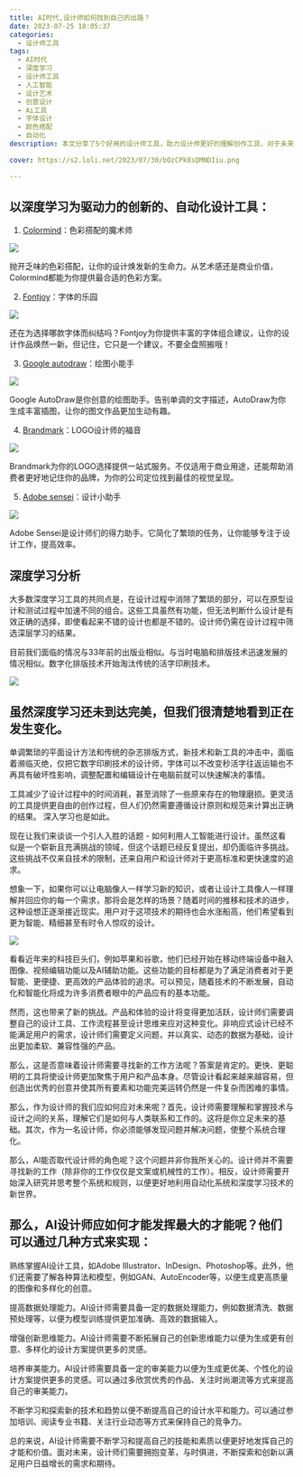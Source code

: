 ```yaml
---
title: AI时代,设计师如何找到自己的出路？
date: 2023-07-25 18:05:37
categories:
  - 设计师工具
tags:
  - AI时代
  - 深度学习
  - 设计师工具
  - 人工智能
  - 设计艺术
  - 创意设计
  - Ai工具
  - 字体设计
  - 颜色搭配
  - 自动化
description: 本文分享了5个好用的设计师工具，助力设计师更好的理解创作工具，对于未来设计师何去何从提供了建议。

cover: https://s2.loli.net/2023/07/30/bOzCPk8sQMNDIiu.png

---
```

## 以深度学习为驱动力的创新的、自动化设计工具：

1. [Colormind](http://colormind.io/)：色彩搭配的魔术师

![](https://s2.loli.net/2023/07/30/9AbrSoq14RKzpL3.png)

抛开乏味的色彩搭配，让你的设计焕发新的生命力。从艺术感还是商业价值，Colormind都能为你提供最合适的色彩方案。

2. [Fontjoy](https://fontjoy.com/)：字体的乐园

![](https://s2.loli.net/2023/07/30/MjwfPKs6hOxpmJF.png)

还在为选择哪款字体而纠结吗？Fontjoy为你提供丰富的字体组合建议，让你的设计作品焕然一新。但记住，它只是一个建议，不要全盘照搬哦！

3. [Google autodraw](https://www.autodraw.com/)：绘图小能手

![](https://s2.loli.net/2023/07/30/rso1qGPenxjZIWt.png)

Google AutoDraw是你创意的绘图助手。告别单调的文字描述，AutoDraw为你生成丰富插图，让你的图文作品更加生动有趣。

4. [Brandmark](https://brandmark.io/)：LOGO设计师的福音

![](https://s2.loli.net/2023/07/30/QUtAZ58ITO4YVma.png)

Brandmark为你的LOGO选择提供一站式服务。不仅适用于商业用途，还能帮助消费者更好地记住你的品牌，为你的公司定位找到最佳的视觉呈现。

5. [Adobe sensei](https://www.adobe.com/sensei.html)：设计小助手

![](https://s2.loli.net/2023/07/30/lrLoupWQIwM5vVH.png)

Adobe Sensei是设计师们的得力助手。它简化了繁琐的任务，让你能够专注于设计工作，提高效率。

## 深度学习分析

大多数深度学习工具的共同点是，在设计过程中消除了繁琐的部分，可以在原型设计和测试过程中加速不同的组合。这些工具虽然有功能，但无法判断什么设计是有效正确的选择，即使看起来不错的设计也都是不错的。设计师仍需在设计过程中筛选深层学习的结果。

目前我们面临的情况与33年前的出版业相似。与当时电脑和排版技术迅速发展的情况相似。数字化排版技术开始淘汰传统的活字印刷技术。

![](https://s2.loli.net/2023/07/30/BvXej26CrEk8AzW.png)

## 虽然深度学习还未到达完美，但我们很清楚地看到正在发生变化。

单调繁琐的平面设计方法和传统的杂志排版方式，新技术和新工具的冲击中，面临着濒临灭绝，仅把它数字印刷技术的设计师，字体可以不改变秒活字往返运输也不再具有破坏性影响，调整配置和编辑设计在电脑前就可以快速解决的事情。

工具减少了设计过程中的时间消耗，甚至消除了一些原来存在的物理磨损。更灵活的工具提供更自由的创作过程，但人们仍然需要遵循设计原则和规范来计算出正确的结果。
深入学习也是如此。

现在让我们来谈谈一个引人入胜的话题 - 如何利用人工智能进行设计。虽然这看似是一个崭新且充满挑战的领域，但这个话题已经反复提出，却仍面临许多挑战。这些挑战不仅来自技术的限制，还来自用户和设计师对于更高标准和更快速度的追求。

想象一下，如果你可以让电脑像人一样学习新的知识，或者让设计工具像人一样理解并回应你的每一个需求，那将会是怎样的场景？随着时间的推移和技术的进步，这种设想正逐渐接近现实。用户对于这项技术的期待也会水涨船高，他们希望看到更为智能、精细甚至有时令人惊叹的设计。

![](https://s2.loli.net/2023/09/14/A8RqdygFN24tLuz.png)

看看近年来的科技巨头们，例如苹果和谷歌，他们已经开始在移动终端设备中融入图像、视频编辑功能以及AI辅助功能。这些功能的目标都是为了满足消费者对于更智能、更便捷、更高效的产品体验的追求。可以预见，随着技术的不断发展，自动化和智能化将成为许多消费者眼中的产品应有的基本功能。

然而，这也带来了新的挑战。产品和体验的设计将变得更加活跃，设计师们需要调整自己的设计工具、工作流程甚至设计思维来应对这种变化。非响应式设计已经不能满足用户的需求，设计师们需要定义问题，并以真实、动态的数据为基础，设计出更加柔软、兼容性强的产品。

那么，这是否意味着设计师需要寻找新的工作方法呢？答案是肯定的。更快、更聪明的工具将使设计师更加聚焦于用户和产品本身。尽管设计看起来越来越容易，但创造出优秀的创意并使其所有要素和功能完美运转仍然是一件复杂而困难的事情。

那么，作为设计师的我们应如何应对未来呢？首先，设计师需要理解和掌握技术与设计之间的关系，理解它们是如何与人类联系和工作的。这将是你立足未来的基础。其次，作为一名设计师，你必须能够发现问题并解决问题，使整个系统合理化。

那么，AI能否取代设计师的角色呢？这个问题并非你我所关心的。设计师并不需要寻找新的工作（除非你的工作仅仅是文案或机械性的工作）。相反，设计师需要开始深入研究并思考整个系统和规则，以便更好地利用自动化系统和深度学习技术的新世界。

## 那么，AI设计师应如何才能发挥最大的才能呢？他们可以通过几种方式来实现：

熟练掌握AI设计工具，如Adobe Illustrator、InDesign、Photoshop等。此外，他们还需要了解各种算法和模型，例如GAN、AutoEncoder等，以便生成更高质量的图像和多样化的创意。

提高数据处理能力。AI设计师需要具备一定的数据处理能力，例如数据清洗、数据预处理等，以便为模型训练提供更加准确、高效的数据输入。

增强创新思维能力。AI设计师需要不断拓展自己的创新思维能力以便为生成更有创意、多样化的设计方案提供更多的灵感。

培养审美能力。AI设计师需要具备一定的审美能力以便为生成更优美、个性化的设计方案提供更多的灵感。可以通过多欣赏优秀的作品、关注时尚潮流等方式来提高自己的审美能力。

不断学习和探索新的技术和趋势以便不断提高自己的设计水平和能力。可以通过参加培训、阅读专业书籍、关注行业动态等方式来保持自己的竞争力。

总的来说，AI设计师需要不断学习和提高自己的技能和素质以便更好地发挥自己的才能和价值。面对未来，设计师们需要拥抱变革，与时俱进，不断探索和创新以满足用户日益增长的需求和期待。

